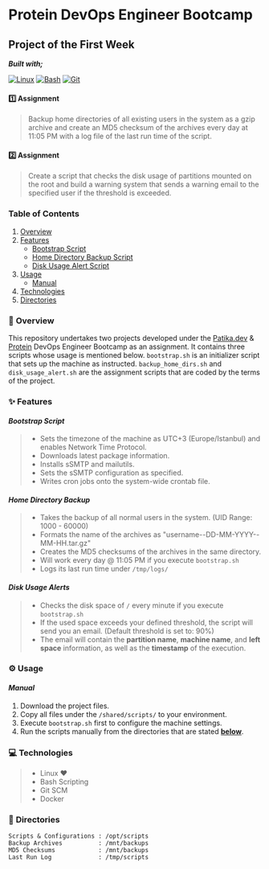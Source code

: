 # Protein DevOps Engineer Bootcamp

## Project of the First Week

**_Built with;_**

[![Linux][#linux]][@linux] [![Bash][#bash]][@bash] [![Git][#git]][@git] 

#### :one: **Assignment**

> Backup home directories of all existing users in the system as a gzip archive and create an MD5 checksum of the archives every day at 11:05 PM with a log file of the last run time of the script.

#### :two: **Assignment**

> Create a script that checks the disk usage of partitions mounted on the root and build a warning system that sends a warning email to the specified user if the threshold is exceeded.

### **Table of Contents**

1. [Overview](#notebook_with_decorative_cover-overview)
2. [Features](#sparkles-features)
   - [Bootstrap Script](#bootstrap-script)
   - [Home Directory Backup Script](#home-directory-backup)
   - [Disk Usage Alert Script](#disk-usage-alerts)
3. [Usage](#gear-usage)
   - [Manual](#manual)
4. [Technologies](#computer-technologies)
5. [Directories](#open_file_folder-directories)

### :notebook_with_decorative_cover: **Overview**

This repository undertakes two projects developed under the [Patika.dev][@patika] & [Protein][@protein] DevOps Engineer Bootcamp as an assignment. It contains three scripts whose usage is mentioned below. `bootstrap.sh` is an initializer script that sets up the machine as instructed. `backup_home_dirs.sh` and `disk_usage_alert.sh` are the assignment scripts that are coded by the terms of the project.

### :sparkles: **Features**

#### _Bootstrap Script_

> - Sets the timezone of the machine as UTC+3 (Europe/Istanbul) and enables Network Time Protocol.
> - Downloads latest package information.
> - Installs sSMTP and mailutils.
> - Sets the sSMTP configuration as specified.
> - Writes cron jobs onto the system-wide crontab file.

#### _Home Directory Backup_

> - Takes the backup of all normal users in the system. (UID Range: 1000 - 60000)
> - Formats the name of the archives as "username--DD-MM-YYYY--MM-HH.tar.gz"
> - Creates the MD5 checksums of the archives in the same directory.
> - Will work every day @ 11:05 PM if you execute `bootstrap.sh`
> - Logs its last run time under `/tmp/logs/`

#### _Disk Usage Alerts_

> - Checks the disk space of `/` every minute if you execute `bootstrap.sh`
> - If the used space exceeds your defined threshold, the script will send you an email. (Default threshold is set to: 90%)
> - The email will contain the **partition name**, **machine name**, and **left space** information, as well as the **timestamp** of the execution.

### :gear: **Usage**

#### _Manual_

1. Download the project files.
2. Copy all files under the `/shared/scripts/` to your environment.
3. Execute `bootstrap.sh` first to configure the machine settings.
4. Run the scripts manually from the directories that are stated [**below**](#open_file_folder-directories).

### :computer: **Technologies**

> - Linux :heart:
> - Bash Scripting
> - Git SCM
> - Docker


### :open_file_folder: **Directories**

```
Scripts & Configurations : /opt/scripts
Backup Archives          : /mnt/backups
MD5 Checksums            : /mnt/backups
Last Run Log             : /tmp/scripts
```

<!-- Badge Index -->

[#linux]: https://img.shields.io/badge/Linux-FCC624?style=flat&logo=linux&logoColor=black
[#bash]: https://img.shields.io/badge/Bash-4EAA25?style=flat&logo=GNU%20Bash&logoColor=white
[#git]: https://img.shields.io/badge/Git-E44C30?style=flat&logo=git&logoColor=white
[#docker]: https://img.shields.io/badge/VirtualBox-183A61?style=flat&logo=virtualbox&logoColor=white


<!-- URL Index -->

[@patika]: https://www.patika.dev/
[@protein]: https://protein.tech/
[@linux]: https://www.linux.org/
[@bash]: https://www.gnu.org/software/bash/
[@git]: https://git-scm.com/
[@virtualbox]: https://www.virtualbox.org/

